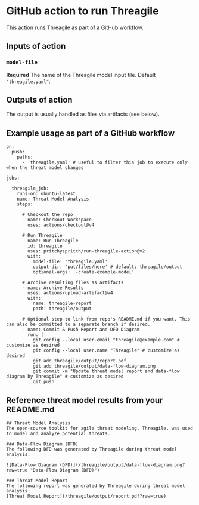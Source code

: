 # GitHub action to run Threagile

This action runs Threagile as part of a GitHub workflow.

## Inputs of action

### `model-file`

**Required** The name of the Threagile model input file. Default `"threagile.yaml"`.

## Outputs of action

The output is usually handled as files via artifacts (see below).

## Example usage as part of a GitHub workflow

```
on:
  push:
    paths:
      - 'threagile.yaml' # useful to filter this job to execute only when the threat model changes

jobs:

  threagile_job:
    runs-on: ubuntu-latest
    name: Threat Model Analysis
    steps:
      
      # Checkout the repo
      - name: Checkout Workspace
        uses: actions/checkout@v4
     
      # Run Threagile
      - name: Run Threagile
        id: threagile
        uses: pritchyspritch/run-threagile-action@v2
        with:
          model-file: 'threagile.yaml'
          output-dir: 'put/files/here' # default: threagile/output
          optional-args: '-create-example-model'
     
      # Archive resulting files as artifacts
      - name: Archive Results
        uses: actions/upload-artifact@v4
        with:
          name: threagile-report
          path: threagile/output
     
      # Optional step to link from repo's README.md if you want. This can also be committed to a separate branch if desired.
      - name: Commit & Push Report and DFD Diagram
        run: |
          git config --local user.email "threagile@example.com" # customize as desired
          git config --local user.name "Threagile" # customize as desired
          git add threagile/output/report.pdf
          git add threagile/output/data-flow-diagram.png
          git commit -m "Update threat model report and data-flow diagram by Threagile" # customize as desired
          git push
```


## Reference threat model results from your README.md

```
## Threat Model Analysis
The open-source toolkit for agile threat modeling, Threagile, was used to model and analyze potential threats.

### Data-Flow Diagram (DFD)
The following DFD was generated by Threagile during threat model analysis:

![Data-Flow Diagram (DFD)](/threagile/output/data-flow-diagram.png?raw=true "Data-Flow Diagram (DFD)")

### Threat Model Report
The following report was generated by Threagile during threat model analysis:
[Threat Model Report](/threagile/output/report.pdf?raw=true)
```

